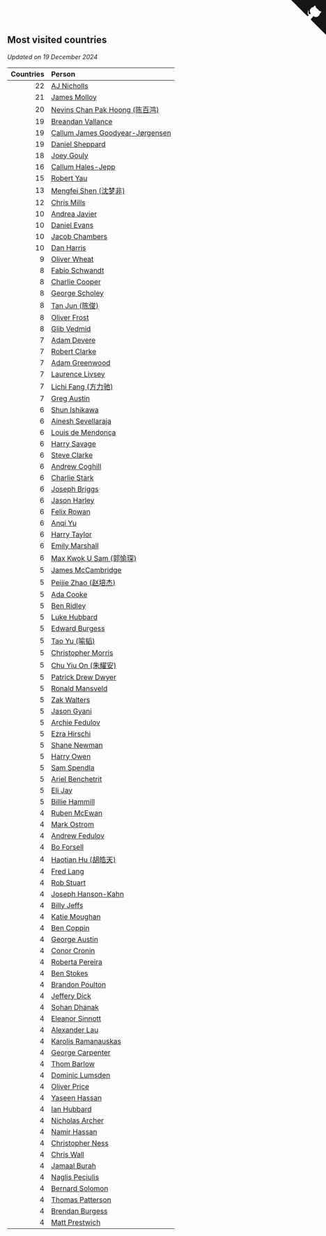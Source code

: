 ## Most visited countries

*Updated on 19 December 2024*

| Countries | Person |
| ---: | :--- |
| 22 | [AJ Nicholls](https://www.worldcubeassociation.org/persons/2015NICH04) |
| 21 | [James Molloy](https://www.worldcubeassociation.org/persons/2011MOLL01) |
| 20 | [Nevins Chan Pak Hoong (陈百鸿)](https://www.worldcubeassociation.org/persons/2010CHAN20) |
| 19 | [Breandan Vallance](https://www.worldcubeassociation.org/persons/2007VALL01) |
| 19 | [Callum James Goodyear-Jørgensen](https://www.worldcubeassociation.org/persons/2012GOOD02) |
| 19 | [Daniel Sheppard](https://www.worldcubeassociation.org/persons/2009SHEP01) |
| 18 | [Joey Gouly](https://www.worldcubeassociation.org/persons/2007GOUL01) |
| 16 | [Callum Hales-Jepp](https://www.worldcubeassociation.org/persons/2012HALE01) |
| 15 | [Robert Yau](https://www.worldcubeassociation.org/persons/2009YAUR01) |
| 13 | [Mengfei Shen (沈梦非)](https://www.worldcubeassociation.org/persons/2018SHEN07) |
| 12 | [Chris Mills](https://www.worldcubeassociation.org/persons/2014MILL04) |
| 10 | [Andrea Javier](https://www.worldcubeassociation.org/persons/2010JAVI01) |
| 10 | [Daniel Evans](https://www.worldcubeassociation.org/persons/2016EVAN06) |
| 10 | [Jacob Chambers](https://www.worldcubeassociation.org/persons/2017CHAM09) |
| 10 | [Dan Harris](https://www.worldcubeassociation.org/persons/2003HARR01) |
| 9 | [Oliver Wheat](https://www.worldcubeassociation.org/persons/2016WHEA01) |
| 8 | [Fabio Schwandt](https://www.worldcubeassociation.org/persons/2014SCHW02) |
| 8 | [Charlie Cooper](https://www.worldcubeassociation.org/persons/2007COOP01) |
| 8 | [George Scholey](https://www.worldcubeassociation.org/persons/2015SCHO05) |
| 8 | [Tan Jun (陈俊)](https://www.worldcubeassociation.org/persons/2018JUNT01) |
| 8 | [Oliver Frost](https://www.worldcubeassociation.org/persons/2012FROS01) |
| 8 | [Glib Vedmid](https://www.worldcubeassociation.org/persons/2016VEDM01) |
| 7 | [Adam Devere](https://www.worldcubeassociation.org/persons/2018DEVE02) |
| 7 | [Robert Clarke](https://www.worldcubeassociation.org/persons/2014CLAR01) |
| 7 | [Adam Greenwood](https://www.worldcubeassociation.org/persons/2011GREE03) |
| 7 | [Laurence Livsey](https://www.worldcubeassociation.org/persons/2012LIVS01) |
| 7 | [Lichi Fang (方力驰)](https://www.worldcubeassociation.org/persons/2018FANG03) |
| 7 | [Greg Austin](https://www.worldcubeassociation.org/persons/2006AUST01) |
| 6 | [Shun Ishikawa](https://www.worldcubeassociation.org/persons/2011ISHI02) |
| 6 | [Ainesh Sevellaraja](https://www.worldcubeassociation.org/persons/2012SEVE01) |
| 6 | [Louis de Mendonça](https://www.worldcubeassociation.org/persons/2013MEND03) |
| 6 | [Harry Savage](https://www.worldcubeassociation.org/persons/2013SAVA01) |
| 6 | [Steve Clarke](https://www.worldcubeassociation.org/persons/2015CLAR13) |
| 6 | [Andrew Coghill](https://www.worldcubeassociation.org/persons/2009COGH01) |
| 6 | [Charlie Stark](https://www.worldcubeassociation.org/persons/2014STAR05) |
| 6 | [Joseph Briggs](https://www.worldcubeassociation.org/persons/2017BRIG03) |
| 6 | [Jason Harley](https://www.worldcubeassociation.org/persons/2016HARL01) |
| 6 | [Felix Rowan](https://www.worldcubeassociation.org/persons/2023ROWA01) |
| 6 | [Anqi Yu](https://www.worldcubeassociation.org/persons/2018YUAN02) |
| 6 | [Harry Taylor](https://www.worldcubeassociation.org/persons/2014TAYL06) |
| 6 | [Emily Marshall](https://www.worldcubeassociation.org/persons/2023MARS02) |
| 6 | [Max Kwok U Sam (郭愉琛)](https://www.worldcubeassociation.org/persons/2018SAMK01) |
| 5 | [James McCambridge](https://www.worldcubeassociation.org/persons/2019MCCA09) |
| 5 | [Peijie Zhao (赵培杰)](https://www.worldcubeassociation.org/persons/2019ZHAP04) |
| 5 | [Ada Cooke](https://www.worldcubeassociation.org/persons/2020COOK03) |
| 5 | [Ben Ridley](https://www.worldcubeassociation.org/persons/2016RIDL01) |
| 5 | [Luke Hubbard](https://www.worldcubeassociation.org/persons/2011HUBB01) |
| 5 | [Edward Burgess](https://www.worldcubeassociation.org/persons/2018BURG03) |
| 5 | [Tao Yu (喻韬)](https://www.worldcubeassociation.org/persons/2012YUTA01) |
| 5 | [Christopher Morris](https://www.worldcubeassociation.org/persons/2013MORR03) |
| 5 | [Chu Yiu On (朱耀安)](https://www.worldcubeassociation.org/persons/2019ONCH01) |
| 5 | [Patrick Drew Dwyer](https://www.worldcubeassociation.org/persons/2019DWYE01) |
| 5 | [Ronald Mansveld](https://www.worldcubeassociation.org/persons/2015MANS04) |
| 5 | [Zak Walters](https://www.worldcubeassociation.org/persons/2013WALT01) |
| 5 | [Jason Gyani](https://www.worldcubeassociation.org/persons/2008GYAN01) |
| 5 | [Archie Fedulov](https://www.worldcubeassociation.org/persons/2022FEDU01) |
| 5 | [Ezra Hirschi](https://www.worldcubeassociation.org/persons/2019HIRS01) |
| 5 | [Shane Newman](https://www.worldcubeassociation.org/persons/2013NEWM02) |
| 5 | [Harry Owen](https://www.worldcubeassociation.org/persons/2017OWEN01) |
| 5 | [Sam Spendla](https://www.worldcubeassociation.org/persons/2015SPEN01) |
| 5 | [Ariel Benchetrit](https://www.worldcubeassociation.org/persons/2019BENC04) |
| 5 | [Eli Jay](https://www.worldcubeassociation.org/persons/2014JAYE01) |
| 5 | [Billie Hammill](https://www.worldcubeassociation.org/persons/2015HAMM01) |
| 4 | [Ruben McEwan](https://www.worldcubeassociation.org/persons/2022MCEW01) |
| 4 | [Mark Ostrom](https://www.worldcubeassociation.org/persons/2017OSTR01) |
| 4 | [Andrew Fedulov](https://www.worldcubeassociation.org/persons/2022FEDU02) |
| 4 | [Bo Forsell](https://www.worldcubeassociation.org/persons/2022FORS06) |
| 4 | [Haotian Hu (胡皓天)](https://www.worldcubeassociation.org/persons/2022HUHA01) |
| 4 | [Fred Lang](https://www.worldcubeassociation.org/persons/2016LANG12) |
| 4 | [Rob Stuart](https://www.worldcubeassociation.org/persons/2011STUA01) |
| 4 | [Joseph Hanson-Kahn](https://www.worldcubeassociation.org/persons/2012HANS03) |
| 4 | [Billy Jeffs](https://www.worldcubeassociation.org/persons/2012JEFF01) |
| 4 | [Katie Moughan](https://www.worldcubeassociation.org/persons/2017DAVI03) |
| 4 | [Ben Coppin](https://www.worldcubeassociation.org/persons/2013COPP01) |
| 4 | [George Austin](https://www.worldcubeassociation.org/persons/2016AUST05) |
| 4 | [Conor Cronin](https://www.worldcubeassociation.org/persons/2013CRON01) |
| 4 | [Roberta Pereira](https://www.worldcubeassociation.org/persons/2018PERE42) |
| 4 | [Ben Stokes](https://www.worldcubeassociation.org/persons/2018STOK01) |
| 4 | [Brandon Poulton](https://www.worldcubeassociation.org/persons/2019POUL02) |
| 4 | [Jeffery Dick](https://www.worldcubeassociation.org/persons/2014DICK01) |
| 4 | [Sohan Dhanak](https://www.worldcubeassociation.org/persons/2014DHAN03) |
| 4 | [Eleanor Sinnott](https://www.worldcubeassociation.org/persons/2016SINN01) |
| 4 | [Alexander Lau](https://www.worldcubeassociation.org/persons/2011LAUA01) |
| 4 | [Karolis Ramanauskas](https://www.worldcubeassociation.org/persons/2013RAMA06) |
| 4 | [George Carpenter](https://www.worldcubeassociation.org/persons/2011CARP01) |
| 4 | [Thom Barlow](https://www.worldcubeassociation.org/persons/2006BARL01) |
| 4 | [Dominic Lumsden](https://www.worldcubeassociation.org/persons/2016LUMS01) |
| 4 | [Oliver Price](https://www.worldcubeassociation.org/persons/2014PRIC01) |
| 4 | [Yaseen Hassan](https://www.worldcubeassociation.org/persons/2015HASS04) |
| 4 | [Ian Hubbard](https://www.worldcubeassociation.org/persons/2011HUBB02) |
| 4 | [Nicholas Archer](https://www.worldcubeassociation.org/persons/2020ARCH01) |
| 4 | [Namir Hassan](https://www.worldcubeassociation.org/persons/2022HASS02) |
| 4 | [Christopher Ness](https://www.worldcubeassociation.org/persons/2007NESS01) |
| 4 | [Chris Wall](https://www.worldcubeassociation.org/persons/2011WALL02) |
| 4 | [Jamaal Burah](https://www.worldcubeassociation.org/persons/2017BURA01) |
| 4 | [Naglis Peciulis](https://www.worldcubeassociation.org/persons/2017PECI01) |
| 4 | [Bernard Solomon](https://www.worldcubeassociation.org/persons/2013SOLO02) |
| 4 | [Thomas Patterson](https://www.worldcubeassociation.org/persons/2014PATT02) |
| 4 | [Brendan Burgess](https://www.worldcubeassociation.org/persons/2019BURG06) |
| 4 | [Matt Prestwich](https://www.worldcubeassociation.org/persons/2016PRES04) |


<a href="https://github.com/simonkellly/wca_statistics_uk" class="github-corner" aria-label="View source on Github"><svg width="80" height="80" viewBox="0 0 250 250" style="fill:#151513; color:#fff; position: absolute; top: 0; border: 0; right: 0;" aria-hidden="true"><path d="M0,0 L115,115 L130,115 L142,142 L250,250 L250,0 Z"></path><path d="M128.3,109.0 C113.8,99.7 119.0,89.6 119.0,89.6 C122.0,82.7 120.5,78.6 120.5,78.6 C119.2,72.0 123.4,76.3 123.4,76.3 C127.3,80.9 125.5,87.3 125.5,87.3 C122.9,97.6 130.6,101.9 134.4,103.2" fill="currentColor" style="transform-origin: 130px 106px;" class="octo-arm"></path><path d="M115.0,115.0 C114.9,115.1 118.7,116.5 119.8,115.4 L133.7,101.6 C136.9,99.2 139.9,98.4 142.2,98.6 C133.8,88.0 127.5,74.4 143.8,58.0 C148.5,53.4 154.0,51.2 159.7,51.0 C160.3,49.4 163.2,43.6 171.4,40.1 C171.4,40.1 176.1,42.5 178.8,56.2 C183.1,58.6 187.2,61.8 190.9,65.4 C194.5,69.0 197.7,73.2 200.1,77.6 C213.8,80.2 216.3,84.9 216.3,84.9 C212.7,93.1 206.9,96.0 205.4,96.6 C205.1,102.4 203.0,107.8 198.3,112.5 C181.9,128.9 168.3,122.5 157.7,114.1 C157.9,116.9 156.7,120.9 152.7,124.9 L141.0,136.5 C139.8,137.7 141.6,141.9 141.8,141.8 Z" fill="currentColor" class="octo-body"></path></svg></a><style>.github-corner:hover .octo-arm{animation:octocat-wave 560ms ease-in-out}@keyframes octocat-wave{0%,100%{transform:rotate(0)}20%,60%{transform:rotate(-25deg)}40%,80%{transform:rotate(10deg)}}@media (max-width:500px){.github-corner:hover .octo-arm{animation:none}.github-corner .octo-arm{animation:octocat-wave 560ms ease-in-out}}</style>
